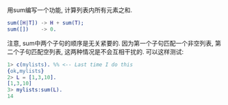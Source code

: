 
用sum编写一个功能, 计算列表内所有元素之和.

```mylists.erl
sum([H|T]) -> H + sum(T);
sum([])    -> 0.
```

注意, sum中两个子句的顺序是无关紧要的. 因为第一个子句匹配一个非空列表, 第二个子句匹配空列表, 这两种情况是不会互相干扰的. 可以这样测试:

```erl
1> c(mylists). %% <-- Last time I do this
{ok,mylists}
2> L = [1,3,10].
[1,3,10]
3> mylists:sum(L).
14
```

